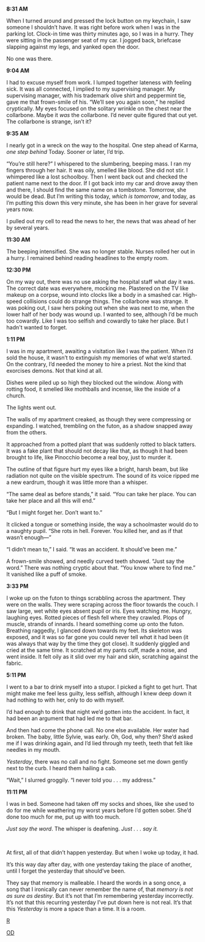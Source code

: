 **8:31 AM**

When I turned around and pressed the lock button on my keychain, I saw someone I shouldn’t have. It was right before work when I was in the parking lot. Clock-in time was thirty minutes ago, so I was in a hurry. They were sitting in the passenger seat of my car.  I jogged back, briefcase slapping against my legs, and yanked open the door.

No one was there.

**9:04 AM**

I had to excuse myself from work. I lumped together lateness with feeling sick. It was all connected, I implied to my supervising manager. My supervising manager, with his trademark olive shirt and peppermint tie, gave me that frown-smile of his. “We’ll see you again soon,” he replied cryptically. My eyes focused on the solitary wrinkle on the chest near the collarbone. Maybe it *was* the collarbone. I’d never quite figured that out yet. The collarbone is strange, isn’t it?

**9:35 AM**

I nearly got in a wreck on the way to the hospital. One step ahead of Karma, *one step behind* Today. Sooner or later, I’d trip.

“You’re still here?” I whispered to the slumbering, beeping mass. I ran my fingers through her hair. It was oily, smelled like blood. She did not stir. I whimpered like a lost schoolboy. Then I went back out and checked the patient name next to the door. If I got back into my car and drove away then and there, I should find the same name on a tombstone. Tomorrow, she would be dead. But I’m writing this today, *which is tomorrow*, and today, as I’m putting this down this very minute, she has been in her grave for several years now.

I pulled out my cell to read the news to her, the news that was ahead of her by several years.

**11:30 AM**

The beeping intensified. She was no longer stable. Nurses rolled her out in a hurry. I remained behind reading headlines to the empty room.

**12:30 PM**

On my way out, there was no use asking the hospital staff what day it was. The correct date was everywhere, mocking me. Plastered on the TV like makeup on a corpse, wound into clocks like a body in a smashed car. High-speed collisions could do strange things. The collarbone was strange. It was poking out, I saw hers poking out when she was next to me, when the lower half of her body was wound up. I wanted to see, although I’d be much too cowardly. Like I was too selfish and cowardly to take her place. But I hadn't wanted to forget.

**1:11 PM**

I was in my apartment, awaiting a visitation like I was the patient. When I’d sold the house, it wasn’t to extinguish my memories of what we’d started. On the contrary, I’d needed the money to hire a priest. Not the kind that exorcises demons. Not that kind at all.

Dishes were piled up so high they blocked out the window. Along with rotting food, it smelled like mothballs and incense, like the inside of a church.

The lights went out.

The walls of my apartment creaked, as though they were compressing or expanding. I watched, trembling on the futon, as a shadow snapped away from the others.

It approached from a potted plant that was suddenly rotted to black tatters. It was a fake plant that should not decay like that, as though it had been brought to life, like Pinocchio become a real boy, just to murder it.

The outline of that figure hurt my eyes like a bright, harsh beam, but like radiation not quite on the visible spectrum. The sound of its voice ripped me a new eardrum, though it was little more than a whisper.

“The same deal as before stands,” it said. “You can take her place. You can take her place and all this will end.”

“But I might forget her. Don’t want to.”

It clicked a tongue or something inside, the way a schoolmaster would do to a naughty pupil. “She rots in hell. Forever. You killed her, and as if that wasn’t enough—”

“I didn’t mean to,” I said. “It was an accident. It should’ve been me.”

A frown-smile showed, and needly curved teeth showed. “Just say the word.” There was nothing cryptic about that. “You know where to find me.” It vanished like a puff of smoke.

**3:33 PM**

I woke up on the futon to things scrabbling across the apartment. They were on the walls. They were scraping across the floor towards the couch. I saw large, wet white eyes absent pupil or iris. Eyes watching me. Hungry, laughing eyes. Rotted pieces of flesh fell where they crawled. Plops of muscle, strands of innards. I heard something come up onto the futon. Breathing raggedly, I glanced down towards my feet. Its skeleton was exposed, and it was so far gone you could never tell *wha*t it had been (it was always that way by the time they got close). It suddenly giggled and cried at the same time. It scratched at my pants cuff, made a noise, and went inside. It felt oily as it slid over my hair and skin, scratching against the fabric.

**5:11 PM**

I went to a bar to drink myself into a stupor. I picked a fight to get hurt. That might make me feel less guilty, less selfish, although I knew deep down it had nothing to with her, only to do with myself.

I’d had enough to drink that night we’d gotten into the accident. In fact, it had been an argument that had led me to that bar.

And then had come the phone call. No one else available. Her water had broken. The baby, little Sylvie, was early. Oh, God, why then? She’d asked me if I was drinking again, and I’d lied through my teeth, teeth that felt like needles in my mouth.

*Yesterday*, there was no call and no fight. Someone set me down gently next to the curb. I heard them hailing a cab.

“Wait,” I slurred groggily. “I never told you . . . my address.”

**11:11 PM**

I was in bed. Someone had taken off my socks and shoes, like she used to do for me while weathering my worst years before I’d gotten sober. She’d done too much for me, put up with too much.

*Just say the word*. The whisper is deafening. *Just . . . say it.*

&#x200B;

At first, all of that didn’t happen yesterday. But when I woke up today, it had.

It’s this way day after day, with one yesterday taking the place of another, until I forget the yesterday that should’ve been.

They say that memory is malleable. I heard the words in a song once, a song that I ironically can never remember the name of, that *memory is not as sure as destiny*. But it’s not that I’m remembering yesterday incorrectly. It’s not that this recurring yesterday I’ve put down here is not real. It’s that this *Yesterday* is more a space than a time. It is a room.

[R](https://www.reddit.com/r/Rick_the_Intern/)

[OD](https://www.reddit.com/r/Odd_directions/)